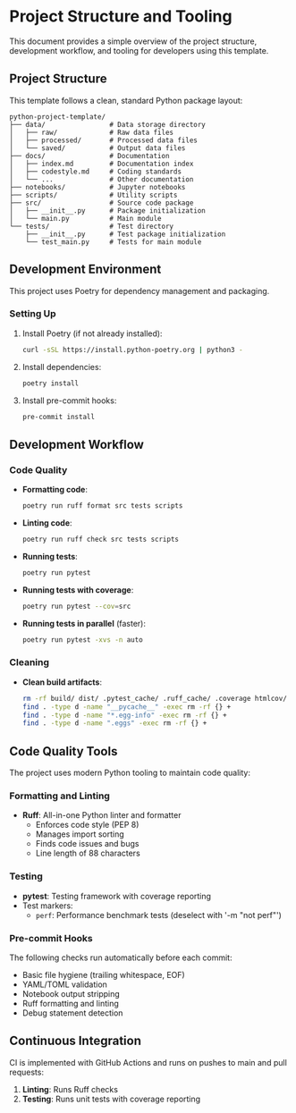# Project Structure and Tooling

This document provides a simple overview of the project structure, development workflow, and tooling for developers using this template.

## Project Structure

This template follows a clean, standard Python package layout:

```
python-project-template/
├── data/                # Data storage directory
│   ├── raw/             # Raw data files
│   ├── processed/       # Processed data files
│   └── saved/           # Output data files
├── docs/                # Documentation
│   ├── index.md         # Documentation index
│   ├── codestyle.md     # Coding standards
│   └── ...              # Other documentation
├── notebooks/           # Jupyter notebooks
├── scripts/             # Utility scripts
├── src/                 # Source code package
│   ├── __init__.py      # Package initialization
│   └── main.py          # Main module
└── tests/               # Test directory
    ├── __init__.py      # Test package initialization
    └── test_main.py     # Tests for main module
```

## Development Environment

This project uses Poetry for dependency management and packaging.

### Setting Up

1. Install Poetry (if not already installed):

   ```bash
   curl -sSL https://install.python-poetry.org | python3 -
   ```

2. Install dependencies:

   ```bash
   poetry install
   ```

3. Install pre-commit hooks:
   ```bash
   pre-commit install
   ```

## Development Workflow

### Code Quality

- **Formatting code**:

  ```bash
  poetry run ruff format src tests scripts
  ```

- **Linting code**:

  ```bash
  poetry run ruff check src tests scripts
  ```

- **Running tests**:

  ```bash
  poetry run pytest
  ```

- **Running tests with coverage**:

  ```bash
  poetry run pytest --cov=src
  ```

- **Running tests in parallel** (faster):
  ```bash
  poetry run pytest -xvs -n auto
  ```

### Cleaning

- **Clean build artifacts**:
  ```bash
  rm -rf build/ dist/ .pytest_cache/ .ruff_cache/ .coverage htmlcov/
  find . -type d -name "__pycache__" -exec rm -rf {} +
  find . -type d -name "*.egg-info" -exec rm -rf {} +
  find . -type d -name ".eggs" -exec rm -rf {} +
  ```

## Code Quality Tools

The project uses modern Python tooling to maintain code quality:

### Formatting and Linting

- **Ruff**: All-in-one Python linter and formatter
  - Enforces code style (PEP 8)
  - Manages import sorting
  - Finds code issues and bugs
  - Line length of 88 characters

### Testing

- **pytest**: Testing framework with coverage reporting
- Test markers:
  - `perf`: Performance benchmark tests (deselect with '-m "not perf"')

### Pre-commit Hooks

The following checks run automatically before each commit:

- Basic file hygiene (trailing whitespace, EOF)
- YAML/TOML validation
- Notebook output stripping
- Ruff formatting and linting
- Debug statement detection

## Continuous Integration

CI is implemented with GitHub Actions and runs on pushes to main and pull requests:

1. **Linting**: Runs Ruff checks
2. **Testing**: Runs unit tests with coverage reporting
